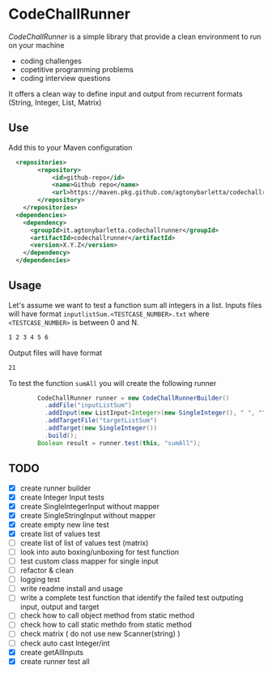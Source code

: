 # CodeChallRunner

*CodeChallRunner* is a simple library that provide a clean environment to run on your machine
- coding challenges
- copetitive programming problems 
- coding interview questions

It offers a clean way to define input and output from recurrent formats (String, Integer, List, Matrix)

## Use

Add this to your Maven configuration 

```xml
  <repositories>
		<repository>
			<id>github-repo</id>
			<name>Github repo</name>
          	<url>https://maven.pkg.github.com/agtonybarletta/codechallrunner</url>
		</repository>
	</repositories>
  <dependencies>
	<dependency>
	  <groupId>it.agtonybarletta.codechallrunner</groupId>
	  <artifactId>codechallrunner</artifactId>
	  <version>X.Y.Z</version>
	</dependency>
  </dependencies>
```

## Usage

Let's assume we want to test a function sum all integers in a list.
Inputs files will have format `inputlistSum.<TESTCASE_NUMBER>.txt` where `<TESTCASE_NUMBER>` is between 0 and N.

```txt
1 2 3 4 5 6
```
Output files will have format
```txt
21
```

To test the function `sumAll` you will create the following runner
```java
        CodeChallRunner runner = new CodeChallRunnerBuilder()
          .addFile("inputListSum")
          .addInput(new ListInput<Integer>(new SingleInteger(), " ", "", ""))
          .addTargetFile("targetListSum")
          .addTarget(new SingleInteger())
          .build();
        Boolean result = runner.test(this, "sumAll");
```

## TODO

- [X] create runner builder
- [X] create Integer Input tests
- [X] create SingleIntegerInput without mapper
- [X] create SingleStringInput without mapper
- [X] create empty new line test
- [X] create list of values test
- [ ] create list of list of values test (matrix)
- [ ] look into auto boxing/unboxing for test function
- [ ] test custom class mapper for single input
- [ ] refactor & clean
- [ ] logging test
- [ ] write readme install and usage
- [ ] write a complete test function that identify the failed test outputing input, output and target
- [ ] check how to call object method from static method
- [ ] check how to call static methdo from static method
- [ ] check matrix ( do not use new Scanner(string) )
- [ ] check auto cast Integer/int
- [X] create getAllInputs
- [X] create runner test all
